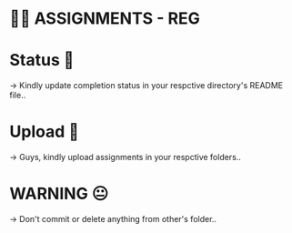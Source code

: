 # 😶‍🌫️ ASSIGNMENTS - REG

# Status 📝
-> Kindly update completion status in your respctive directory's README file..

# Upload 📌
-> Guys, kindly upload assignments in your respctive folders..

# WARNING 😐
-> Don't commit or delete anything from other's folder..
